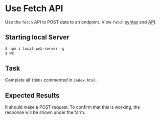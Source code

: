 # Use Fetch API

Use the `fetch` API to POST data to an endpoint.
View `fetch` [syntax](https://developers.google.com/web/updates/2015/03/introduction-to-fetch) and [API](https://developer.mozilla.org/en-US/docs/Web/API/WindowOrWorkerGlobalScope/fetch).

## Starting local Server

```javascript
$ npm i local-web-server -g
$ ws
```

## Task

Complete all `TODOs` commented in `index.html`.

## Expected Results

It should make a POST request. To confirm that this is working, the response will be shown under the form.
